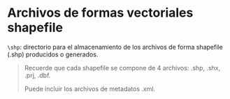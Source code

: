 # Archivos de formas vectoriales shapefile

`\shp`: directorio para el almacenamiento de los archivos de forma shapefile (.shp) producidos o generados.

> Recuerde que cada shapefile se compone de 4 archivos: .shp, .shx, .prj, .dbf.  
>
> Puede incluir los archivos de metadatos .xml.